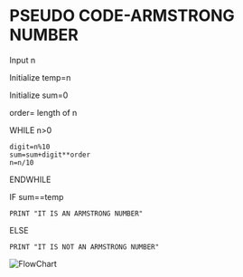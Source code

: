 # __PSEUDO CODE-ARMSTRONG NUMBER__
Input n

Initialize temp=n

Initialize sum=0

order= length of n

WHILE n>0

    digit=n%10
    sum=sum+digit**order
    n=n/10
ENDWHILE

IF sum==temp

    PRINT "IT IS AN ARMSTRONG NUMBER"
ELSE

    PRINT "IT IS NOT AN ARMSTRONG NUMBER"
    
![FlowChart](https://lh4.googleusercontent.com/ZH8ArBI5RVsP57xE48Z45J5OTZh8LWP_4HeK-q-5nRzseET10eSQvaYaVEi90ZF3g9xB0rCC_JKC3HdYTfMzwsNFjVABJK88V1YH_jTRY9-wb1mH6V9w=w1280)
